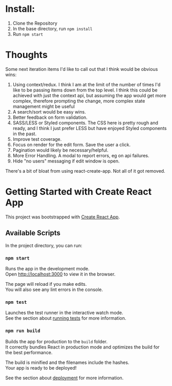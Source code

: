 # Install:
1. Clone the Repository
2. In the base directory, run ```npm install```
3. Run ```npm start```

# Thoughts
Some next iteration items I'd like to call out that I think would be obvious wins:
1. Using context/redux.  I think I am at the limit of the number of times I'd like to be passing items down from the top level.  I think this could be achieved with just the context api, but assuming the app would get more complex, therefore prompting the change, more complex state management might be useful
2. A search/sort would be easy wins.
3. Better feedback on form validation.
4. SASS/LESS or Styled components.  The CSS here is pretty rough and ready, and I think I just prefer LESS but have enjoyed Styled components in the past.
5. Improve test coverage.
6. Focus on render for the edit form.  Save the user a click.
7. Pagination would likely be necessary/helpful.
8. More Error Handling.  A modal to report errors, eg on api failures.
9. Hide "no users" messaging if edit window is open. 

There's a bit of bloat from using react-create-app.  Not all of it got removed.

# Getting Started with Create React App

This project was bootstrapped with [Create React App](https://github.com/facebook/create-react-app).

## Available Scripts

In the project directory, you can run:

### `npm start`

Runs the app in the development mode.\
Open [http://localhost:3000](http://localhost:3000) to view it in the browser.

The page will reload if you make edits.\
You will also see any lint errors in the console.

### `npm test`

Launches the test runner in the interactive watch mode.\
See the section about [running tests](https://facebook.github.io/create-react-app/docs/running-tests) for more information.

### `npm run build`

Builds the app for production to the `build` folder.\
It correctly bundles React in production mode and optimizes the build for the best performance.

The build is minified and the filenames include the hashes.\
Your app is ready to be deployed!

See the section about [deployment](https://facebook.github.io/create-react-app/docs/deployment) for more information.


